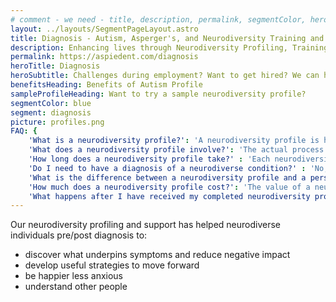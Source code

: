 ```yaml
---
# comment - we need - title, description, permalink, segmentColor, herotitle, heading
layout: ../layouts/SegmentPageLayout.astro
title: Diagnosis - Autism, Asperger's, and Neurodiversity Training and Consulting
description: Enhancing lives through Neurodiversity Profiling, Training & Consultancy
permalink: https://aspiedent.com/diagnosis
heroTitle: Diagnosis
heroSubtitle: Challenges during employment? Want to get hired? We can help!
benefitsHeading: Benefits of Autism Profile
sampleProfileHeading: Want to try a sample neurodiversity profile?
segmentColor: blue
segment: diagnosis
picture: profiles.png
FAQ: {
    'What is a neurodiversity profile?': 'A neurodiversity profile is how an individual thinks about, feels, and perceives the world, and it is unique to them. It explains an individual’s experiences, strengths, difficulties, and more and makes recommendations based on that particular person’s fundamental ways of being. It is not a personality test, and the Neurodiversity Profiling tool is not a personality profiling tool.',
    'What does a neurodiversity profile involve?': 'The actual process of a neurodiversity profile depends on you and your circumstances. For example, we may agree that doing part or all of it in writing or face to face is best. Effectively, the process involves Aspiedent gathering as much relevant information about you as possible, usually through guided discussion. We then analyse the data to find what underlying issues need to be accounted for when making life choices. We then create a detailed but clear explanation of your profile and how this interacts with the world and others around you. The profile report then gives a series of specific recommendations. Implementing these will help you to fulfil your potential in life.',
    'How long does a neurodiversity profile take?' : 'Each neurodiversity profile is unique to the individual. We require about half a day from the person we are profiling (and sometimes some close friends and family members) to gather information. As this is a very hands-on process for us, it takes about two weeks from the actual data-gathering exercise to turn around a completed neurodiversity profile report. The current wait time from your enquiry to the neurodiversity profile appointment is up to four weeks.',
    'Do I need to have a diagnosis of a neurodiverse condition?' : 'No, you do not need to be diagnosed with a neurodiverse condition to take our neurodiversity profile. Anyone, even if they do not feel they have an undiagnosed neurodiverse condition, can do the profile. We understand that some people do not want to seek a diagnosis for personal reasons. We understand that depending on where you live,  getting a diagnosis can be problematic, both because of how you are treated once you receive a diagnosis and because the health services aren’t always equipped to give an accurate/timely diagnosis. An individual’s need for help does not diminish as they wait for a diagnosis, even if they are willing to pursue one.',
    'What is the difference between a neurodiversity profile and a personality profile assessment?' : 'Unlike a personality profile or other psychological profile test, a neurodiversity profile is a scientific approach to understanding fundamental underlying issues that affect a person rather than their personality traits. For example, the underlying issues may include slow processing of incoming information, different hyper and hypo sensitivities, or differences in visual perception. These underlying issues derive from five key areas found in neurodiversity: processing, sensory, executive function, cognitive (thinking), and emotion.',
    'How much does a neurodiversity profile cost?': 'The value of a neurodiversity profile far outweighs the cost. Aspiedent will provide you with a quote for the service once we know more about your situation and if we believe that the value of the profile will be significant to the individual. A profile can cost between £1000-£3000 depending on specific needs.',
    'What happens after I have received my completed neurodiversity profile?' : 'What happens next is completely up to the individual. In some cases, the individual may feel confident enough with the information they have received in the neurodiversity profile that they don’t need any further guidance. For those who would like to receive further support from us, there are several ways we can help, such as getting access to disability benefit payments or helping you reach personal goals.'}
---
```

Our neurodiversity profiling and support has helped neurodiverse individuals pre/post diagnosis to:
- discover what underpins symptoms and reduce negative impact
- develop useful strategies to move forward
- be happier less anxious
- understand other people
